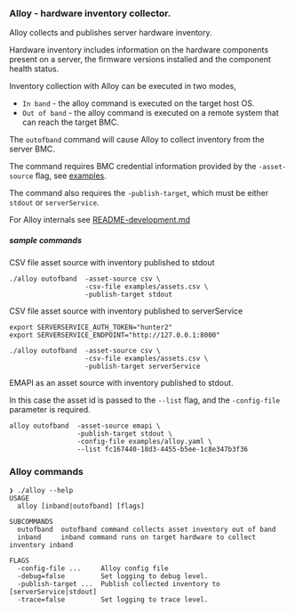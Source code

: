 ### Alloy - hardware inventory collector.

Alloy collects and publishes server hardware inventory.

Hardware inventory includes information on the hardware components present on a server,
the firmware versions installed and the component health status.

Inventory collection with Alloy can be executed in two modes,
 - `In band` - the alloy command is executed on the target host OS.
 - `Out of band` - the alloy command is executed on a remote system that can reach the target BMC.

The `outofband` command will cause Alloy to collect inventory from the server BMC.

The command requires BMC credential information provided by the `-asset-source` flag,
see [examples](examples/assets.csv).

The command also requires the `-publish-target`, which must be either `stdout` or `serverService`.

For Alloy internals see [README-development.md](docs/README-development.md)

##### sample commands

CSV file asset source with inventory published to stdout
```
./alloy outofband  -asset-source csv \
                   -csv-file examples/assets.csv \
                   -publish-target stdout
```

CSV file asset source with inventory published to serverService
```
export SERVERSERVICE_AUTH_TOKEN="hunter2"
export SERVERSERVICE_ENDPOINT="http://127.0.0.1:8000"

./alloy outofband  -asset-source csv \
                   -csv-file examples/assets.csv \
                   -publish-target serverService
```


EMAPI as an asset source with inventory published to stdout.

In this case the asset id is passed to the `--list` flag, and the `-config-file` parameter is required.
```
alloy outofband  -asset-source emapi \
                 -publish-target stdout \
                 -config-file examples/alloy.yaml \
                 --list fc167440-18d3-4455-b5ee-1c8e347b3f36
```

### Alloy commands

```
❯ ./alloy --help
USAGE
  alloy [inband|outofband] [flags]

SUBCOMMANDS
  outofband  outofband command collects asset inventory out of band
  inband     inband command runs on target hardware to collect inventory inband

FLAGS
  -config-file ...     Alloy config file
  -debug=false         Set logging to debug level.
  -publish-target ...  Publish collected inventory to [serverService|stdout]
  -trace=false         Set logging to trace level.
```
